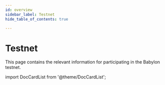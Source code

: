 ```yaml
---
id: overview
sidebar_label: Testnet
hide_table_of_contents: true

---
```


# Testnet

This page contains the relevant information for participating in the Babylon testnet.

import DocCardList from '@theme/DocCardList';

<DocCardList />
